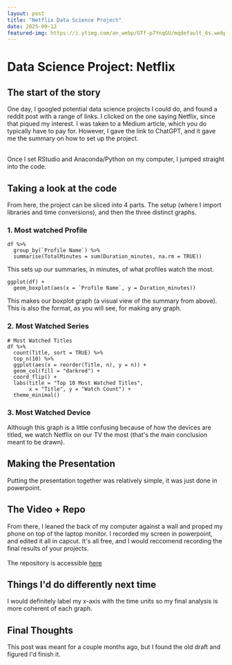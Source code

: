 ```yaml
---
layout: post
title: "Netflix Data Science Project"
date: 2025-09-12
featured-img: https://i.ytimg.com/an_webp/GTf-p7YnqGU/mqdefault_6s.webp?du=3000&sqp=CJC-kcYG&rs=AOn4CLCKlC3RLhrClb7MdJcIBB2_BvL5Yw
---
```

# Data Science Project: Netflix

## The start of the story
One day, I googled potential data science projects I could do, and found a reddit post with a range of links. I clicked on the one saying Netflix, since that piqued my interest. I was taken to a Medium article, which you do typically have to pay for. However, I gave the link to ChatGPT, and it gave me the summary on how to set up the project. <br><br>

Once I set RStudio and Anaconda/Python on my computer, I jumped straight into the code.

## Taking a look at the code
From here, the project can be sliced into 4 parts. The setup (where I import libraries and time conversions), and then the three distinct graphs.
### 1. Most watched Profile
```
df %>%
  group_by(`Profile Name`) %>%
  summarise(TotalMinutes = sum(Duration_minutes, na.rm = TRUE))
```
This sets up our summaries, in minutes, of what profiles watch the most. 

```
ggplot(df) + 
  geom_boxplot(aes(x = `Profile Name`, y = Duration_minutes))
```
This makes our boxplot graph (a visual view of the summary from above). This is also the format, as you will see, for making any graph. 

### 2. Most Watched Series
```
# Most Watched Titles
df %>%
  count(Title, sort = TRUE) %>%
  top_n(10) %>%
  ggplot(aes(x = reorder(Title, n), y = n)) +
  geom_col(fill = "darkred") +
  coord_flip() +
  labs(title = "Top 10 Most Watched Titles",
       x = "Title", y = "Watch Count") +
  theme_minimal()
```

### 3. Most Watched Device

Although this graph is a little confusing because of how the devices are titled, we watch Netflix on our TV the most (that's the main conclusion meant to be drawn).

## Making the Presentation
Putting the presentation together was relatively simple, it was just done in powerpoint. 

## The Video + Repo
From there, I leaned the back of my computer against a wall and proped my phone on top of the laptop monitor. I recorded my screen in powerpoint, and edited it all in capcut. It's all free, and I would reccomend recording the final results of your projects. <br><br>
The repository is accessible [here]()

## Things I'd do differently next time
I would definitely label my x-axis with the time units so my final analysis is more coherent of each graph. 

## Final Thoughts
This post was meant for a couple months ago, but I found the old draft and figured I'd finish it. 
